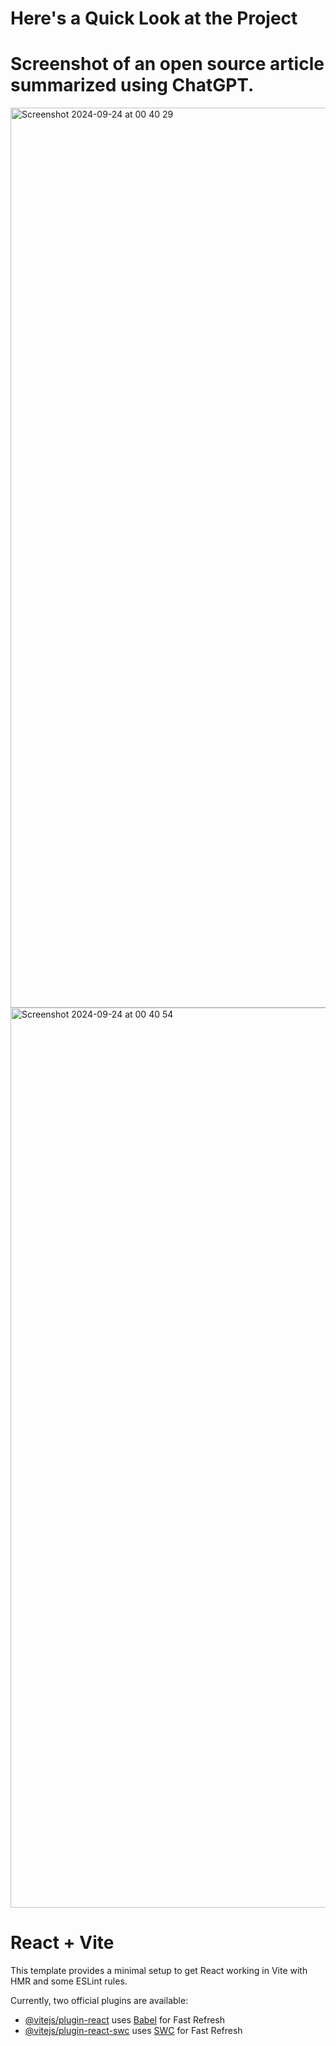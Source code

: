 # Here's a Quick Look at the Project

# Screenshot of an open source article summarized using ChatGPT.

<img width="1440" alt="Screenshot 2024-09-24 at 00 40 29" src="https://github.com/user-attachments/assets/a1e407b7-334d-4cf1-9262-e857d5338827">
<img width="1440" alt="Screenshot 2024-09-24 at 00 40 54" src="https://github.com/user-attachments/assets/4af80469-2eb8-41e5-b07d-624cb22c646c">



# React + Vite

This template provides a minimal setup to get React working in Vite with HMR and some ESLint rules.

Currently, two official plugins are available:

- [@vitejs/plugin-react](https://github.com/vitejs/vite-plugin-react/blob/main/packages/plugin-react/README.md) uses [Babel](https://babeljs.io/) for Fast Refresh
- [@vitejs/plugin-react-swc](https://github.com/vitejs/vite-plugin-react-swc) uses [SWC](https://swc.rs/) for Fast Refresh

